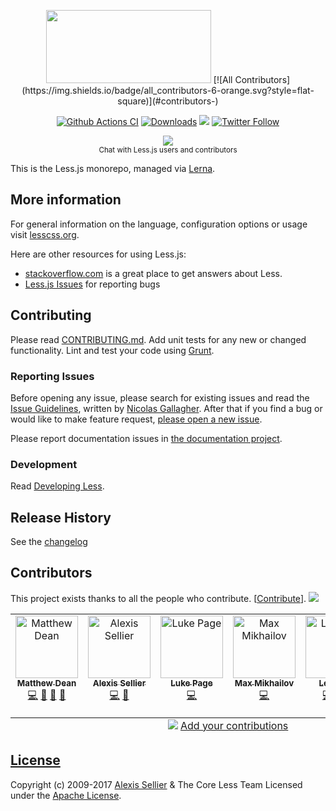 <p align="center"><img src="http://lesscss.org/public/img/less_logo.png" width="264" height="117">
<!-- ALL-CONTRIBUTORS-BADGE:START - Do not remove or modify this section -->
[![All Contributors](https://img.shields.io/badge/all_contributors-6-orange.svg?style=flat-square)](#contributors-)
<!-- ALL-CONTRIBUTORS-BADGE:END -->
    
<p align="center">
    <a href="https://github.com/less/less.js/actions?query=branch%3Amaster"><img src="https://github.com/less/less.js/actions/workflows/ci.yml/badge.svg?branch=master" alt="Github Actions CI"/></a>
    <a href="https://www.npmtrends.com/less"><img src="https://img.shields.io/npm/dm/less.svg?sanitize=true" alt="Downloads"></a>
    <a href="https://www.npmjs.com/package/less"><img src="https://img.shields.io/npm/v/less.svg?sanitize=true" /></a>
    <a href="https://twitter.com/lesstocss"><img alt="Twitter Follow" src="https://img.shields.io/twitter/follow/lesstocss.svg?style=flat-square" style="max-width:100%;" /></a>
</p>

<p align="center"><a href="https://gitter.im/less/less.js?utm_source=badge&amp;utm_medium=badge&amp;utm_campaign=pr-badge&amp;utm_content=badge"><img src="https://badges.gitter.im/Join%20Chat.svg" style="max-width:100%;"></a> <br><sup class="rich-diff-level-one">Chat with Less.js users and contributors</sup></p>

This is the Less.js monorepo, managed via [Lerna](https://lerna.js.org/).

## More information

For general information on the language, configuration options or usage visit [lesscss.org](http://lesscss.org).

Here are other resources for using Less.js:

* [stackoverflow.com][so] is a great place to get answers about Less.
* [Less.js Issues][issues] for reporting bugs


## Contributing
Please read [CONTRIBUTING.md](CONTRIBUTING.md). Add unit tests for any new or changed functionality. Lint and test your code using [Grunt](http://gruntjs.com).

### Reporting Issues

Before opening any issue, please search for existing issues and read the [Issue Guidelines](https://github.com/necolas/issue-guidelines), written by [Nicolas Gallagher](https://github.com/necolas). After that if you find a bug or would like to make feature request, [please open a new issue][issues].

Please report documentation issues in [the documentation project](https://github.com/less/less-docs).

### Development

Read [Developing Less](http://lesscss.org/usage/#developing-less).

## Release History
See the [changelog](CHANGELOG.md)

## Contributors

This project exists thanks to all the people who contribute. [[Contribute](CONTRIBUTING.md)].
<a href="https://github.com/less/less.js/graphs/contributors"><img src="https://opencollective.com/less/contributors.svg?width=890&button=false" /></a>

<!-- ALL-CONTRIBUTORS-LIST:START - Do not remove or modify this section -->
<!-- prettier-ignore-start -->
<!-- markdownlint-disable -->
<table>
  <tbody>
    <tr>
      <td align="center" valign="top" width="14.28%"><a href="https://github.com/matthew-dean"><img src="https://avatars.githubusercontent.com/u/414752?v=4?s=100" width="100px;" alt="Matthew Dean"/><br /><sub><b>Matthew Dean</b></sub></a><br /><a href="https://github.com/The Less CSS Team/Less.js/commits?author=matthew-dean" title="Code">💻</a> <a href="https://github.com/The Less CSS Team/Less.js/commits?author=matthew-dean" title="Documentation">📖</a> <a href="#maintenance-matthew-dean" title="Maintenance">🚧</a> <a href="#projectManagement-matthew-dean" title="Project Management">📆</a></td>
      <td align="center" valign="top" width="14.28%"><a href="https://cloudhead.io/"><img src="https://avatars.githubusercontent.com/u/40774?v=4?s=100" width="100px;" alt="Alexis Sellier"/><br /><sub><b>Alexis Sellier</b></sub></a><br /><a href="https://github.com/The Less CSS Team/Less.js/commits?author=cloudhead" title="Code">💻</a> <a href="https://github.com/The Less CSS Team/Less.js/commits?author=cloudhead" title="Documentation">📖</a></td>
      <td align="center" valign="top" width="14.28%"><a href="https://github.com/lukeapage"><img src="https://avatars.githubusercontent.com/u/309321?v=4?s=100" width="100px;" alt="Luke Page"/><br /><sub><b>Luke Page</b></sub></a><br /><a href="https://github.com/The Less CSS Team/Less.js/commits?author=lukeapage" title="Code">💻</a></td>
      <td align="center" valign="top" width="14.28%"><a href="https://github.com/seven-phases-max"><img src="https://avatars.githubusercontent.com/u/5304376?v=4?s=100" width="100px;" alt="Max Mikhailov"/><br /><sub><b>Max Mikhailov</b></sub></a><br /><a href="https://github.com/The Less CSS Team/Less.js/commits?author=seven-phases-max" title="Code">💻</a></td>
      <td align="center" valign="top" width="14.28%"><a href="https://github.com/iChenLei"><img src="https://avatars.githubusercontent.com/u/14012511?v=4?s=100" width="100px;" alt="Lei Chen"/><br /><sub><b>Lei Chen</b></sub></a><br /><a href="https://github.com/The Less CSS Team/Less.js/commits?author=iChenLei" title="Code">💻</a> <a href="https://github.com/The Less CSS Team/Less.js/issues?q=author%3AiChenLei" title="Bug reports">🐛</a> <a href="https://github.com/The Less CSS Team/Less.js/commits?author=iChenLei" title="Documentation">📖</a></td>
      <td align="center" valign="top" width="14.28%"><a href="https://github.com/puckowski"><img src="https://avatars.githubusercontent.com/u/3059609?v=4?s=100" width="100px;" alt="Daniel Puckowski"/><br /><sub><b>Daniel Puckowski</b></sub></a><br /><a href="https://github.com/The Less CSS Team/Less.js/commits?author=puckowski" title="Code">💻</a> <a href="https://github.com/The Less CSS Team/Less.js/issues?q=author%3Apuckowski" title="Bug reports">🐛</a></td>
    </tr>
  </tbody>
  <tfoot>
    <tr>
      <td align="center" size="13px" colspan="7">
        <img src="https://raw.githubusercontent.com/all-contributors/all-contributors-cli/1b8533af435da9854653492b1327a23a4dbd0a10/assets/logo-small.svg">
          <a href="https://all-contributors.js.org/docs/en/bot/usage">Add your contributions</a>
        </img>
      </td>
    </tr>
  </tfoot>
</table>

<!-- markdownlint-restore -->
<!-- prettier-ignore-end -->

<!-- ALL-CONTRIBUTORS-LIST:END -->


## [License](LICENSE)

Copyright (c) 2009-2017 [Alexis Sellier](http://cloudhead.io) & The Core Less Team
Licensed under the [Apache License](LICENSE).


[so]: http://stackoverflow.com/questions/tagged/less "StackOverflow.com"
[issues]: https://github.com/less/less.js/issues "GitHub Issues for Less.js"
[download]: https://github.com/less/less.js/zipball/master "Download Less.js"
